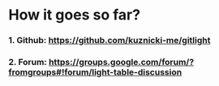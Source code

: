 How it goes so far?
=================

### 1. Github: https://github.com/kuznicki-me/gitlight

### 2. Forum: https://groups.google.com/forum/?fromgroups#!forum/light-table-discussion


